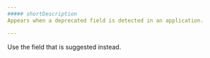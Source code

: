 ```yaml
---
##### shortDescription
Appears when a deprecated field is detected in an application.

---
```

Use the field that is suggested instead.